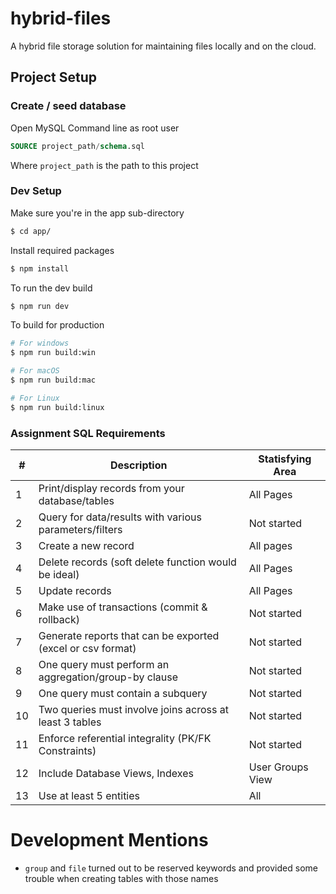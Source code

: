 # hybrid-files
A hybrid file storage solution for maintaining files locally and on the cloud.

## Project Setup

### Create / seed database

Open MySQL Command line as root user

```sql
SOURCE project_path/schema.sql
```

Where `project_path` is the path to this project

### Dev Setup

Make sure you're in the app sub-directory

```bash
$ cd app/
```

Install required packages

```bash
$ npm install
```

To run the dev build

```bash
$ npm run dev
```

To build for production

```bash
# For windows
$ npm run build:win

# For macOS
$ npm run build:mac

# For Linux
$ npm run build:linux
```


### Assignment SQL Requirements

| # | Description | Statisfying Area |
| ----------- | ----------- | ------ |
| 1 | Print/display records from your database/tables | All Pages |
| 2 | Query for data/results with various parameters/filters | Not started |
| 3 | Create a new record | All pages |
| 4 | Delete records (soft delete function would be ideal) | All Pages |
| 5 | Update records | All Pages |
| 6 | Make use of transactions (commit & rollback) | Not started |
| 7 | Generate reports that can be exported (excel or csv format) | Not started |
| 8 | One query must perform an aggregation/group-by clause | Not started |
| 9 | One query must contain a subquery | Not started |
| 10 | Two queries must involve joins across at least 3 tables | Not started |
| 11 | Enforce referential integrality (PK/FK Constraints) | Not started |
| 12 | Include Database Views, Indexes | User Groups View |
| 13 | Use at least 5 entities | All |



# Development Mentions

- `group` and `file` turned out to be reserved keywords and provided some trouble when creating tables with those names